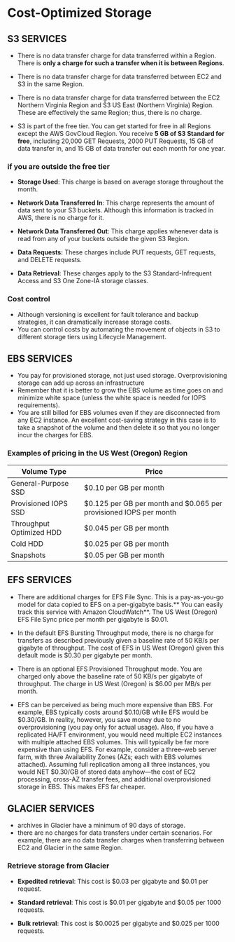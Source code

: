 # Cost-Optimized Storage

## S3 SERVICES

- There is no data transfer charge for data transferred within a Region. There is **only a charge for such a transfer when it is between Regions**.

- There is no data transfer charge for data transferred between EC2 and S3 in the same Region.

- There is no data transfer charge for data transferred between the EC2 Northern Virginia Region and S3 US East (Northern Virginia) Region. These are effectively the same Region; thus, there is no charge.

- S3 is part of the free tier. You can get started for free in all Regions except the AWS GovCloud Region. You receive **5 GB of S3 Standard for free**, including 20,000 GET Requests, 2000 PUT Requests, 15 GB of data transfer in, and 15 GB of data transfer out each month for one year.

### if you are outside the free tier

- **Storage Used**: This charge is based on average storage throughout the month.

- **Network Data Transferred In**: This charge represents the amount of data sent to your S3 buckets. Although this information is tracked in AWS, there is no charge for it.

- **Network Data Transferred Out**: This charge applies whenever data is read from any of your buckets outside the given S3 Region.

- **Data Requests:** These charges include PUT requests, GET requests, and DELETE requests.

- **Data Retrieval**: These charges apply to the S3 Standard-Infrequent Access and S3 One Zone-IA storage classes.

### Cost control

- Although versioning is excellent for fault tolerance and backup strategies, it can dramatically increase storage costs.
- You can control costs by automating the movement of objects in S3 to different storage tiers using Lifecycle Management.

## EBS SERVICES

- You pay for provisioned storage, not just used storage. Overprovisioning storage can add up across an infrastructure
- Remember that it is better to grow the EBS volume as time goes on and minimize white space (unless the white space is needed for IOPS requirements).
- You are still billed for EBS volumes even if they are disconnected from any EC2 instance. An excellent cost-saving strategy in this case is to take a snapshot of the volume and then delete it so that you no longer incur the charges for EBS.

### Examples of pricing in the US West (Oregon) Region

| Volume Type              | Price                                                               |
| ------------------------ | ------------------------------------------------------------------- |
| General-Purpose SSD      | \$0.10 per GB per month                                             |
| Provisioned IOPS SSD     | \$0.125 per GB per month and \$0.065 per provisioned IOPS per month |
| Throughput Optimized HDD | \$0.045 per GB per month                                            |
| Cold HDD                 | \$0.025 per GB per month                                            |
| Snapshots                | \$0.05 per GB per month                                             |

## EFS SERVICES

- There are additional charges for EFS File Sync. This is a pay-as-you-go model for data copied to EFS on a per-gigabyte basis.** You can easily track this service with Amazon CloudWatch**. The US West (Oregon) EFS File Sync price per month per gigabyte is \$0.01.

- In the default EFS Bursting Throughput mode, there is no charge for transfers as described previously given a baseline rate of 50 KB/s per gigabyte of throughput. The cost of EFS in US West (Oregon) given this default mode is \$0.30 per gigabyte per month.

- There is an optional EFS Provisioned Throughput mode. You are charged only above the baseline rate of 50 KB/s per gigabyte of throughput. The charge in US West (Oregon) is \$6.00 per MB/s per month.

- EFS can be perceived as being much more expensive than EBS. For example, EBS typically costs around $0.10/GB while EFS would be $0.30/GB. In reality, however, you save money due to no overprovisioning (you pay only for actual usage). Also, if you have a replicated HA/FT environment, you would need multiple EC2 instances with multiple attached EBS volumes. This will typically be far more expensive than using EFS. For example, consider a three–web server farm, with three Availability Zones (AZs; each with EBS volumes attached). Assuming full replication among all three instances, you would NET \$0.30/GB of stored data anyhow—the cost of EC2 processing, cross-AZ transfer fees, and additional overprovisioned storage in EBS. This makes EFS far cheaper.

## GLACIER SERVICES

- archives in Glacier have a minimum of 90 days of storage.
- there are no charges for data transfers under certain scenarios. For example, there are no data transfer charges when transferring between EC2 and Glacier in the same Region.

### Retrieve storage from Glacier

- **Expedited retrieval**: This cost is $0.03 per gigabyte and $0.01 per request.

- **Standard retrieval**: This cost is $0.01 per gigabyte and $0.05 per 1000 requests.

- **Bulk retrieval**: This cost is $0.0025 per gigabyte and $0.025 per 1000 requests.
